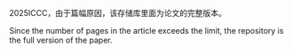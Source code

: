 2025ICCC，由于篇幅原因，该存储库里面为论文的完整版本。

Since the number of pages in the article exceeds the limit, the repository is the full version of the paper.
